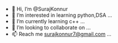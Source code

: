 - 👋 Hi, I’m @SurajKonnur
- 👀 I’m interested in learning python,DSA ...
- 🌱 I’m currently learning c++ ...
- 💞️ I’m looking to collaborate on ...
- 📫 Reach me surajkonnur7@gmail.com ...

<!---
SurajKonnur/SurajKonnur is a ✨ special ✨ repository because its `README.md` (this file) appears on your GitHub profile.
You can click the Preview link to take a look at your changes.
--->
